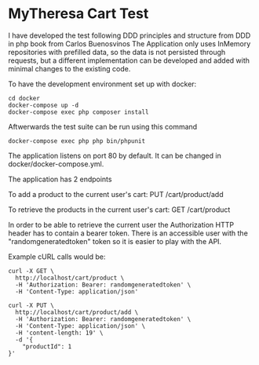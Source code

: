 # MyTheresa Cart Test

I have developed the test following DDD principles and structure from 
DDD in php book from Carlos Buenosvinos
The Application only uses InMemory repositories with prefilled data, so the data 
is not persisted through requests, but a different implementation 
can be developed and added with minimal changes to the existing code.

To have the development environment set up with docker: 
```
cd docker
docker-compose up -d
docker-compose exec php composer install
```

Aftwerwards the test suite can be run using this command
```
docker-compose exec php php bin/phpunit
```

The application listens on port 80 by default. It can be changed in docker/docker-compose.yml.

The application has 2 endpoints

To add a product to the current user's cart:
PUT /cart/product/add

To retrieve the products in the current user's cart:
GET /cart/product

In order to be able to retrieve the current user the Authorization HTTP header has to contain a bearer token.
There is an accessible user with the "randomgeneratedtoken" token so it is easier to play with the API.

Example cURL calls would be:
```
curl -X GET \
  http://localhost/cart/product \
  -H 'Authorization: Bearer: randomgeneratedtoken' \
  -H 'Content-Type: application/json'
```
```
curl -X PUT \
  http://localhost/cart/product/add \
  -H 'Authorization: Bearer: randomgeneratedtoken' \
  -H 'Content-Type: application/json' \
  -H 'content-length: 19' \
  -d '{
	"productId": 1
}'
```





